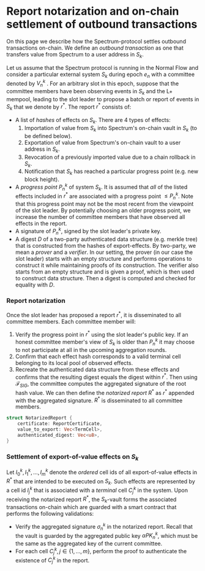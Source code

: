 # Report notarization and on-chain settlement of outbound transactions

On this page we describe how the Spectrum-protocol settles outbound
transactions on-chain. We define an _outbound transaction_ as one that
transfers value from Spectrum to a user address in $S_k$.

Let us assume that the Spectrum protocol is running in the Normal Flow and
consider a particular external system $S_k$ during epoch $e_n$ with a committee
denoted by $V_n^k$ . For an arbitrary slot in this epoch, suppose that the
committee members have been observing events in $S_k$  and the L+ mempool,
leading to the slot leader to propose a batch or report of events in $S_k$ that
we denote by $r^*$. The report $r^*$ consists of:
 - A list of _hashes_ of effects on $S_k$. There are 4 types of effects:
     1. Importation of value from $S_k$ into Spectrum's on-chain vault in $S_k$
     (to be defined below).
     2. Exportation of value from Spectrum's on-chain vault to a user address
     in $S_k$.
     3. Revocation of a previously imported value due to a chain rollback in
     $S_k$.
     4. Notification that $S_k$ has reached a particular progress point (e.g.
     new block height).
 - A _progress point_ $P_n^k$ of system $S_k$. It is assumed that _all_ of the
   listed effects included in $r^*$ are associated with a progress point $\le
   P_n^k$. Note that this progress point may not be the most recent from the
   viewpoint of the slot leader. By potentially choosing an older progress
   point, we increase the number of committee members that have observed all
   effects in the report.
 - A signature of $P_n^k$, signed by the slot leader's private key. 
 - A digest $D$ of a two-party authenticated data structure (e.g. merkle tree) that
   is constructed from the hashes of export-effects. By two-party, we mean a
   *prover* and a *verifier*. In our setting, the prover (in our case the slot
   leader) starts with an empty structure and performs operations to construct
   it while maintaining proofs of its construction. The verifier also starts
   from an empty structure and is given a proof, which is then used to construct
   data structure. Then a digest is computed and checked for equality with $D$.

### Report notarization

Once the slot leader has proposed a report $r^*$, it is disseminated to all
committee members. Each committee member will:
 1. Verify the progress point in $r^*$ using the slot leader's public key. If
    an honest committee member's view of $S_k$ is older than $P_n^k$ it may
    choose to not participate at all in the upcoming aggregation rounds.
 2. Confirm that each effect hash corresponds to a valid terminal cell
    belonging to its local pool of observed effects.
 3. Recreate the authenticated data structure from these effects and confirms
    that the resulting digest equals the digest within $r^*$. Then using
    $\mathcal{F}_{SIG}$, the committee computes the aggregated signature of the
    root hash value. We can then define the _notarized report_ $R^*$ as $r^*$
    appended with the aggregated signature. $R^*$ is disseminated to all
    committee members.

```rust
struct NotarizedReport {
    certificate: ReportCertificate,
    value_to_export: Vec<TermCell>,
    authenticated_digest: Vec<u8>,
}
```

### Settlement of export-of-value effects on $S_k$

Let $I^k_0, I^k_1, \ldots, I^k_m$  denote the _ordered_ cell ids of all
export-of-value effects in $R^*$ that are intended to be executed on $S_k$.
Such effects are represented by a cell id $I^k_j$ that is associated with a
_terminal_ cell $C^k_j$ in the system. Upon receiving the notarized report
$R^*$, the $S_k$-vault forms the associated transactions on-chain which are
guarded with a smart contract that performs the following validations:
 - Verify the aggregated signature $\sigma^k_n$ in the notarized report. Recall
   that the vault is guarded by the aggregated public key $\alpha PK_n^k$,
   which must be the same as the aggregated key of the current committee.
 - For each cell $C^k_j, j \in \{1, \ldots, m\}$, perform the proof to
   authenticate the existence of $C^k_j$ in the report.

